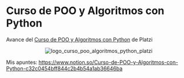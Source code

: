 # Curso de POO y Algoritmos con Python

Avance del [Curso de POO y Algoritmos con Python](https://platzi.com/clases/poo-python/) de Platzi

<p align='center'>
  <img src='https://static.platzi.com/media/achievements/badge-poo-algoritmos-python-8960967b-d29a-47a6-85f6-db9b7b4dc8a9.png' alt='logo_curso_poo_algoritmos_python_platzi' />
</p>

Mis apuntes: https://www.notion.so/Curso-de-POO-y-Algoritmos-con-Python-c32c0454bff844c2b4b54a1ab36646ba
